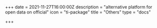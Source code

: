 +++
date = 2021-11-27T16:00:00Z
description = "alternative platform for open data on official"
icon = "ti-package"
title = "Others"
type = "docs"

+++
